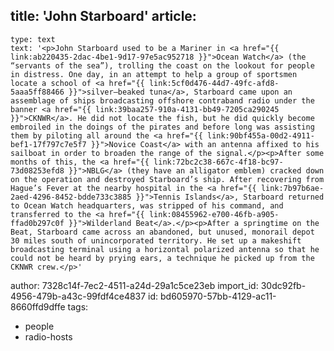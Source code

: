 title: 'John Starboard'
article:
  -
    type: text
    text: '<p>John Starboard used to be a Mariner in <a href="{{ link:ab220435-2dac-4be1-9d17-97e5ac952718 }}">Ocean Watch</a> (the “servants of the sea”), trolling the coast on the lookout for people in distress. One day, in an attempt to help a group of sportsmen locate a school of <a href="{{ link:5cf0d476-44d7-49fc-afd8-5aaa5ff88466 }}">silver–beaked tuna</a>, Starboard came upon an assemblage of ships broadcasting offshore contraband radio under the banner <a href="{{ link:39baa257-910a-4131-bb49-7205ca290245 }}">CKNWR</a>. He did not locate the fish, but he did quickly become embroiled in the doings of the pirates and before long was assisting them by piloting all around the <a href="{{ link:90bf455a-00d2-4911-bef1-17f797c7e5f7 }}">Novice Coast</a> with an antenna affixed to his sailboat in order to broaden the range of the signal.</p><p>After some months of this, the <a href="{{ link:72bc2c38-667c-4f18-bc97-73d08253efd8 }}">NBLG</a> (they have an alligator emblem) cracked down on the operation and destroyed Starboard’s ship. After recovering from Hague’s Fever at the nearby hospital in the <a href="{{ link:7b97b6ae-2aed-4296-8452-bdde733c3885 }}">Tennis Islands</a>, Starboard returned to Ocean Watch headquarters, was stripped of his command, and transferred to the <a href="{{ link:08455962-e700-46fb-a905-ffad0b297c0f }}">Wilderland Beat</a>.</p><p>After a springtime on the Beat, Starboard came across an abandoned, but unused, monorail depot 30 miles south of unincorporated territory. He set up a makeshift broadcasting terminal using a horizontal polarized antenna so that he could not be heard by prying ears, a technique he picked up from the CKNWR crew.</p>'
author: 7328c14f-7ec2-4511-a24d-29a1c5ce23eb
import_id: 30dc92fb-4956-479b-a43c-99fdf4ce4837
id: bd605970-57bb-4129-ac11-8660ffd9dffe
tags:
  - people
  - radio-hosts
